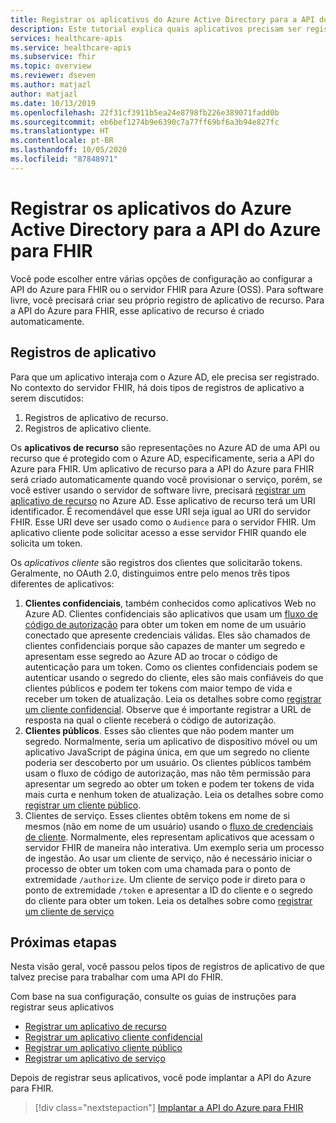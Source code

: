 ```yaml
---
title: Registrar os aplicativos do Azure Active Directory para a API do Azure para FHIR
description: Este tutorial explica quais aplicativos precisam ser registrados para a API do Azure para FHIR e o servidor FHIR para Azure.
services: healthcare-apis
ms.service: healthcare-apis
ms.subservice: fhir
ms.topic: overview
ms.reviewer: dseven
ms.author: matjazl
author: matjazl
ms.date: 10/13/2019
ms.openlocfilehash: 22f31cf3911b5ea24e8798fb226e389071fadd0b
ms.sourcegitcommit: eb6bef1274b9e6390c7a77ff69bf6a3b94e827fc
ms.translationtype: HT
ms.contentlocale: pt-BR
ms.lasthandoff: 10/05/2020
ms.locfileid: "87848971"
---
```

# <a name="register-the-azure-active-directory-apps-for-azure-api-for-fhir"></a>Registrar os aplicativos do Azure Active Directory para a API do Azure para FHIR

Você pode escolher entre várias opções de configuração ao configurar a API do Azure para FHIR ou o servidor FHIR para Azure (OSS). Para software livre, você precisará criar seu próprio registro de aplicativo de recurso. Para a API do Azure para FHIR, esse aplicativo de recurso é criado automaticamente.

## <a name="application-registrations"></a>Registros de aplicativo

Para que um aplicativo interaja com o Azure AD, ele precisa ser registrado. No contexto do servidor FHIR, há dois tipos de registros de aplicativo a serem discutidos:

1. Registros de aplicativo de recurso.
1. Registros de aplicativo cliente.

Os **aplicativos de recurso** são representações no Azure AD de uma API ou recurso que é protegido com o Azure AD, especificamente, seria a API do Azure para FHIR. Um aplicativo de recurso para a API do Azure para FHIR será criado automaticamente quando você provisionar o serviço, porém, se você estiver usando o servidor de software livre, precisará [registrar um aplicativo de recurso](register-resource-azure-ad-client-app.md) no Azure AD. Esse aplicativo de recurso terá um URI identificador. É recomendável que esse URI seja igual ao URI do servidor FHIR. Esse URI deve ser usado como o `Audience` para o servidor FHIR. Um aplicativo cliente pode solicitar acesso a esse servidor FHIR quando ele solicita um token.

Os *aplicativos cliente* são registros dos clientes que solicitarão tokens. Geralmente, no OAuth 2.0, distinguimos entre pelo menos três tipos diferentes de aplicativos:

1. **Clientes confidenciais**, também conhecidos como aplicativos Web no Azure AD. Clientes confidenciais são aplicativos que usam um [fluxo de código de autorização](https://docs.microsoft.com/azure/active-directory/develop/v1-protocols-oauth-code) para obter um token em nome de um usuário conectado que apresente credenciais válidas. Eles são chamados de clientes confidenciais porque são capazes de manter um segredo e apresentam esse segredo ao Azure AD ao trocar o código de autenticação para um token. Como os clientes confidenciais podem se autenticar usando o segredo do cliente, eles são mais confiáveis do que clientes públicos e podem ter tokens com maior tempo de vida e receber um token de atualização. Leia os detalhes sobre como [registrar um cliente confidencial](register-confidential-azure-ad-client-app.md). Observe que é importante registrar a URL de resposta na qual o cliente receberá o código de autorização.
1. **Clientes públicos**. Esses são clientes que não podem manter um segredo. Normalmente, seria um aplicativo de dispositivo móvel ou um aplicativo JavaScript de página única, em que um segredo no cliente poderia ser descoberto por um usuário. Os clientes públicos também usam o fluxo de código de autorização, mas não têm permissão para apresentar um segredo ao obter um token e podem ter tokens de vida mais curta e nenhum token de atualização. Leia os detalhes sobre como [registrar um cliente público](register-public-azure-ad-client-app.md).
1. Clientes de serviço. Esses clientes obtêm tokens em nome de si mesmos (não em nome de um usuário) usando o [fluxo de credenciais de cliente](https://docs.microsoft.com/azure/active-directory/develop/v1-oauth2-client-creds-grant-flow). Normalmente, eles representam aplicativos que acessam o servidor FHIR de maneira não interativa. Um exemplo seria um processo de ingestão. Ao usar um cliente de serviço, não é necessário iniciar o processo de obter um token com uma chamada para o ponto de extremidade `/authorize`. Um cliente de serviço pode ir direto para o ponto de extremidade `/token` e apresentar a ID do cliente e o segredo do cliente para obter um token. Leia os detalhes sobre como [registrar um cliente de serviço](register-service-azure-ad-client-app.md)

## <a name="next-steps"></a>Próximas etapas

Nesta visão geral, você passou pelos tipos de registros de aplicativo de que talvez precise para trabalhar com uma API do FHIR.

Com base na sua configuração, consulte os guias de instruções para registrar seus aplicativos

* [Registrar um aplicativo de recurso](register-resource-azure-ad-client-app.md)
* [Registrar um aplicativo cliente confidencial](register-confidential-azure-ad-client-app.md)
* [Registrar um aplicativo cliente público](register-public-azure-ad-client-app.md)
* [Registrar um aplicativo de serviço](register-service-azure-ad-client-app.md)

Depois de registrar seus aplicativos, você pode implantar a API do Azure para FHIR.

>[!div class="nextstepaction"]
>[Implantar a API do Azure para FHIR](fhir-paas-powershell-quickstart.md)